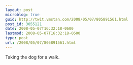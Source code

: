 ```yaml
---
layout: post
microblog: true
guid: http://twit.vmstan.com/2008/05/07/805891561.html
post_id: 3055121
date: 2008-05-07T16:32:18-0600
lastmod: 2008-05-07T16:32:18-0600
type: post
url: /2008/05/07/805891561.html
---
```

Taking the dog for a walk.
